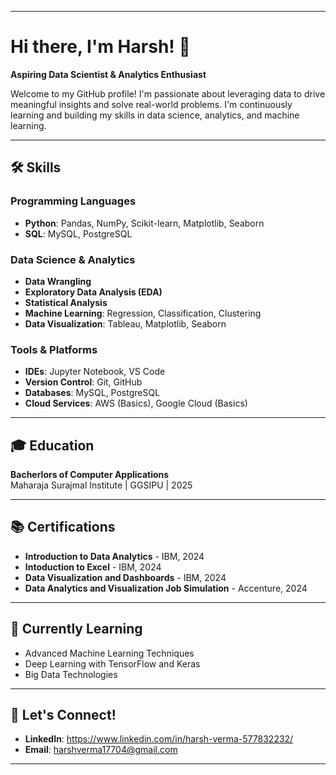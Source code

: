 

---

# Hi there, I'm Harsh! 👋

**Aspiring Data Scientist & Analytics Enthusiast**

Welcome to my GitHub profile! I'm passionate about leveraging data to drive meaningful insights and solve real-world problems. I'm continuously learning and building my skills in data science, analytics, and machine learning.

---

## 🛠️ Skills

### Programming Languages
- **Python**: Pandas, NumPy, Scikit-learn, Matplotlib, Seaborn
- **SQL**: MySQL, PostgreSQL

### Data Science & Analytics
- **Data Wrangling**
- **Exploratory Data Analysis (EDA)**
- **Statistical Analysis**
- **Machine Learning**: Regression, Classification, Clustering
- **Data Visualization**: Tableau, Matplotlib, Seaborn

### Tools & Platforms
- **IDEs**: Jupyter Notebook, VS Code
- **Version Control**: Git, GitHub
- **Databases**: MySQL, PostgreSQL
- **Cloud Services**: AWS (Basics), Google Cloud (Basics)

---

## 🎓 Education

**Bacherlors of Computer Applications**  
Maharaja Surajmal Institute | GGSIPU | 2025  

---

## 📚 Certifications
- **Introduction to Data Analytics** - IBM, 2024
- **Intoduction to Excel** - IBM, 2024
- **Data Visualization and Dashboards** - IBM, 2024
- **Data Analytics and Visualization Job Simulation** - Accenture, 2024

---

## 🌱 Currently Learning
- Advanced Machine Learning Techniques
- Deep Learning with TensorFlow and Keras
- Big Data Technologies

---

## 🤝 Let's Connect!
- **LinkedIn**: https://www.linkedin.com/in/harsh-verma-577832232/
- **Email**: harshverma17704@gmail.com

---

